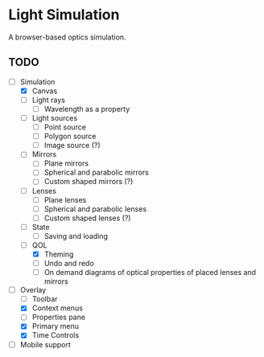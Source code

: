 # Light Simulation

A browser-based optics simulation.

## TODO

-   [ ] Simulation
    -   [x] Canvas
    -   [ ] Light rays
        -   [ ] Wavelength as a property
    -   [ ] Light sources
        -   [ ] Point source
        -   [ ] Polygon source
        -   [ ] Image source (?)
    -   [ ] Mirrors
        -   [ ] Plane mirrors
        -   [ ] Spherical and parabolic mirrors
        -   [ ] Custom shaped mirrors (?)
    -   [ ] Lenses
        -   [ ] Plane lenses
        -   [ ] Spherical and parabolic lenses
        -   [ ] Custom shaped lenses (?)
    -   [ ] State
        -   [ ] Saving and loading
    -   [ ] QOL
        -   [x] Theming
        -   [ ] Undo and redo
        -   [ ] On demand diagrams of optical properties of placed lenses and mirrors
-   [ ] Overlay
    -   [ ] Toolbar
    -   [x] Context menus
    -   [ ] Properties pane
    -   [x] Primary menu
    -   [x] Time Controls
-   [ ] Mobile support
